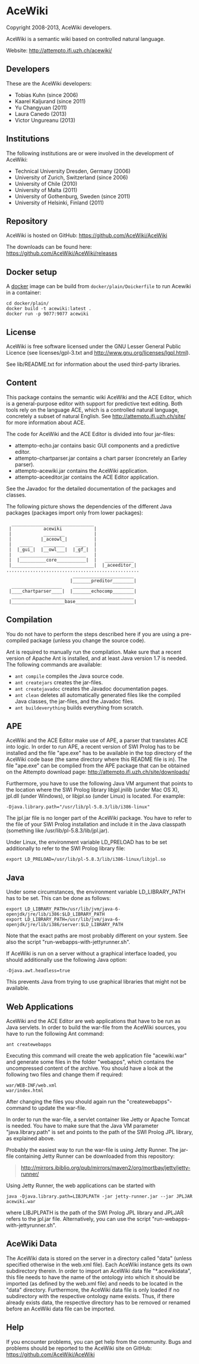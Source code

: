 AceWiki
=======

Copyright 2008-2013, AceWiki developers.

AceWiki is a semantic wiki based on controlled natural language.

Website: http://attempto.ifi.uzh.ch/acewiki/


Developers
----------

These are the AceWiki developers:

- Tobias Kuhn (since 2006)
- Kaarel Kaljurand (since 2011)
- Yu Changyuan (2011)
- Laura Canedo (2013)
- Victor Ungureanu (2013)


Institutions
------------

The following institutions are or were involved in the development of AceWiki:

- Technical University Dresden, Germany (2006)
- University of Zurich, Switzerland (since 2006)
- University of Chile (2010)
- University of Malta (2011)
- University of Gothenburg, Sweden (since 2011)
- University of Helsinki, Finland (2011)


Repository
----------

AceWiki is hosted on GitHub: https://github.com/AceWiki/AceWiki

The downloads can be found here: https://github.com/AceWiki/AceWiki/releases


Docker setup
------------

A [docker](https://docker.com) image can be build from `docker/plain/Doickerfile` to run Acewiki in a container:

```
cd docker/plain/
docker build -t acewiki:latest .
docker run -p 9077:9077 acewiki
```


License
-------

AceWiki is free software licensed under the GNU Lesser General Public Licence (see
licenses/gpl-3.txt and http://www.gnu.org/licenses/lgpl.html).

See lib/README.txt for information about the used third-party libraries.


Content
-------

This package contains the semantic wiki AceWiki and the ACE Editor, which is a general-purpose
editor with support for predictive text editing. Both tools rely on the language ACE, which is a
controlled natural language, concretely a subset of natural English. See
http://attempto.ifi.uzh.ch/site/ for more information about ACE.

The code for AceWiki and the ACE Editor is divided into four jar-files:

- attempto-echo.jar contains basic GUI components and a predictive editor.
- attempto-chartparser.jar contains a chart parser (concretely an Earley parser).
- attempto-acewiki.jar contains the AceWiki application.
- attempto-aceeditor.jar contains the ACE Editor application.

See the Javadoc for the detailed documentation of the packages and classes.

The following picture shows the dependencies of the different Java packages (packages import only
from lower packages):

      _______________________________
     |            acewiki            |
     |            ________           |
     |           |_aceowl_|          |
     |   _____    ________    ____   |
     |  |_gui_|  |__owl___|  |_gf_|  |
     |   _________________________   |
     |  |__________core___________|  |   ___________
     |_______________________________|  |_aceeditor_|
    ..................................................
                             _______________________
                            |_______preditor________|
      ___________________    _______________________
     |____chartparser____|  |_______echocomp________|
      ______________________________________________
     |____________________base______________________|


Compilation
-----------

You do not have to perform the steps described here if you are using a pre-compiled package (unless
you change the source code).

Ant is required to manually run the compilation. Make sure that a recent version of Apache Ant is
installed, and at least Java version 1.7 is needed. The following commands are available:

- `ant compile` compiles the Java source code.
- `ant createjars` creates the jar-files.
- `ant createjavadoc` creates the Javadoc documentation pages.
- `ant clean` deletes all automatically generated files like the compiled Java classes, the
  jar-files, and the Javadoc files.
- `ant buildeverything` builds everything from scratch.


APE
---

AceWiki and the ACE Editor make use of APE, a parser that translates ACE into logic. In order to
run APE, a recent version of SWI Prolog has to be installed and the file "ape.exe" has to be
available in the top directory of the AceWiki code base (the same directory where this README file
is in). The file "ape.exe" can be complied from the APE package that can be obtained on the
Attempto download page: http://attempto.ifi.uzh.ch/site/downloads/

Furthermore, you have to use the following Java VM argument that points to the location where the
SWI Prolog library libjpl.jnilib (under Mac OS X), jpl.dll (under Windows), or libjpl.so (under
Linux) is located. For example:

    -Djava.library.path="/usr/lib/pl-5.8.3/lib/i386-linux"

The jpl.jar file is no longer part of the AceWiki package. You have to refer to the file of your
SWI Prolog installation and include it in the Java classpath (something like
/usr/lib/pl-5.8.3/lib/jpl.jar).

Under Linux, the environment variable LD_PRELOAD has to be set additionally to refer to the SWI
Prolog library file:

    export LD_PRELOAD=/usr/lib/pl-5.8.3/lib/i386-linux/libjpl.so


Java
----

Under some circumstances, the environment variable LD_LIBRARY_PATH has to be set. This can be
done as follows:

    export LD_LIBRARY_PATH=/usr/lib/jvm/java-6-openjdk/jre/lib/i386:$LD_LIBRARY_PATH
    export LD_LIBRARY_PATH=/usr/lib/jvm/java-6-openjdk/jre/lib/i386/server:$LD_LIBRARY_PATH

Note that the exact paths are most probably different on your system. See also the script
"run-webapps-with-jettyrunner.sh".

If AceWiki is run on a server without a graphical interface loaded, you should additionally use the
following Java option:

    -Djava.awt.headless=true

This prevents Java from trying to use graphical libraries that might not be available.


Web Applications
----------------

AceWiki and the ACE Editor are web applications that have to be run as Java servlets. In order to
build the war-file from the AceWiki sources, you have to run the following Ant command:

    ant createwebapps

Executing this command will create the web application file "acewiki.war" and generate some files
in the folder "webapps", which contains the uncompressed content of the archive. You should have a
look at the following two files and change them if required:

    war/WEB-INF/web.xml
    war/index.html

After changing the files you should again run the "createwebapps"-command to update the war-file.

In order to run the war-file, a servlet container like Jetty or Apache Tomcat is needed. You have
to make sure that the Java VM parameter "java.library.path" is set and points to the path of the
SWI Prolog JPL library, as explained above.

Probably the easiest way to run the war-file is using Jetty Runner. The jar-file containing Jetty
Runner can be downloaded from this repository:

>   http://mirrors.ibiblio.org/pub/mirrors/maven2/org/mortbay/jetty/jetty-runner/

Using Jetty Runner, the web applications can be started with

    java -Djava.library.path=LIBJPLPATH -jar jetty-runner.jar --jar JPLJAR acewiki.war

where LIBJPLPATH is the path of the SWI Prolog JPL library and JPLJAR refers to the jpl.jar file.
Alternatively, you can use the script "run-webapps-with-jettyrunner.sh".


AceWiki Data
------------

The AceWiki data is stored on the server in a directory called "data" (unless specified otherwise
in the web.xml file). Each AceWiki instance gets its own subdirectory therein. In order to import an
AceWiki data file "*.acewikidata", this file needs to have the name of the ontology into which it
should be imported (as defined by the web.xml file) and needs to be located in the "data"
directory. Furthermore, the AceWiki data file is only loaded if no subdirectory with the respective
ontology name exists. Thus, if there already exists data, the respective directory has to be
removed or renamed before an AceWiki data file can be imported.


Help
----

If you encounter problems, you can get help from the community. Bugs and problems should be
reported to the AceWiki site on GitHub: https://github.com/AceWiki/AceWiki
